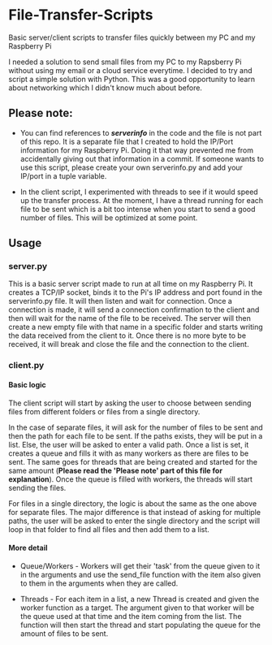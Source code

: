 # File-Transfer-Scripts
Basic server/client scripts to transfer files quickly between my PC and my Raspberry Pi

I needed a solution to send small files from my PC to my Rapsberry Pi without using my email or a cloud service everytime. I decided to try
and script a simple solution with Python. This was a good opportunity to learn about networking which I didn't know much about before.

## Please note:
- You can find references to **_serverinfo_** in the code and the file is not part of this repo. It is a separate file that I created to hold the
IP/Port information for my Raspberry Pi. Doing it that way prevented me from accidentally giving out that information in a commit. If someone
wants to use this script, please create your own serverinfo.py and add your IP/port in a tuple variable.

- In the client script, I experimented with threads to see if it would speed up the transfer process. At the moment, I have a thread running
for each file to be sent which is a bit too intense when you start to send a good number of files. This will be optimized at some point.

## Usage
### server.py
This is a basic server script made to run at all time on my Raspberry Pi. It creates a TCP/IP socket, binds it to the Pi's IP address and port
found in the serverinfo.py file. It will then listen and wait for connection. Once a connection is made, it will send a connection confirmation
to the client and then will wait for the name of the file to be received. The server will then create a new empty file with that name in a specific
folder and starts writing the data received from the client to it. Once there is no more byte to be received, it will break and close the file and 
the connection to the client.

### client.py
#### Basic logic
The client script will start by asking the user to choose between sending files from different folders or files from a single directory.

In the case of separate files, it will ask for the number of files to be sent and then the path for each file to be sent. If the paths exists,
they will be put in a list. Else, the user will be asked to enter a valid path. Once a list is set, it creates a queue and fills it with as many
workers as there are files to be sent. The same goes for threads that are being created and started for the same amount (**Please read the 'Please note'
part of this file for explanation**). Once the queue is filled with workers, the threads will start sending the files.

For files in a single directory, the logic is about the same as the one above for separate files. The major difference is that instead of asking
for multiple paths, the user will be asked to enter the single directory and the script will loop in that folder to find all files and then add
them to a list.

#### More detail
- Queue/Workers - Workers will get their 'task' from the queue given to it in the arguments and use the send_file function with the item
also given to them in the arguments when they are called.

- Threads - For each item in a list, a new Thread is created and given the worker function as a target. The argument given to that worker will be the queue used at that time and the item coming from the list. The function will then start the thread and start populating the queue for the amount of files to be sent.
